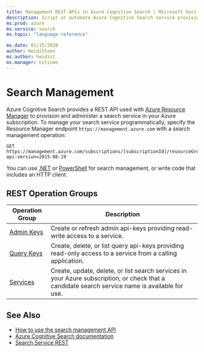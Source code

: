 ```yaml
---
title: Management REST APIs in Azure Cognitive Search | Microsoft Docs
description: Script or automate Azure Cognitive Search service provisioning, key management, or resource configuration using REST APIs and Resource Manager APIs.
ms.prod: azure
ms.service: search
ms.topic: "language-reference"

ms.date: 01/15/2020
author: HeidiSteen
ms.author: heidist
ms.manager: nitinme
---
```


# Search Management 

Azure Cognitive Search provides a REST API used with [Azure Resource Manager](https://msdn.microsoft.com/library/azure/dn790568.aspx) to provision and administer a search service in your Azure subscription. To manage your search service programmatically, specify the Resource Manager endpoint `https://management.azure.com` with a search management operation:

~~~~
GET  https://management.azure.com/subscriptions/[subscriptionId]/resourceGroups/[resourceGroupName]/providers/Microsoft.Search/searchServices/[serviceName]?api-version=2015-08-19
~~~~

You can use [.NET](https://aka.ms/search-mgmt-sdk) or [PowerShell](https://docs.microsoft.com/azure/search/search-manage-powershell) for search management, or write code that includes an HTTP client.

## REST Operation Groups

| Operation Group | Description |
|-----------------|-------------|
| [Admin Keys](https://docs.microsoft.com/rest/api/searchmanagement/adminkeys)  | Create or refresh admin api-keys providing read-write access to a service. |
| [Query Keys](https://docs.microsoft.com/rest/api/searchmanagement/querykeys)  | Create, delete, or list query api-keys providing read-only access to a service from a calling application. |
| [Services](https://docs.microsoft.com/rest/api/searchmanagement/services)  | Create, update, delete, or list search services in your Azure subscription, or check that a candidate search service name is available for use. |

## See Also

- [How to use the search management API](search-howto-management-rest-api.md)
- [Azure Cognitive Search documentation](https://azure.microsoft.com/documentation/services/search/)
- [Search Service REST](~/docs-ref-conceptual/searchservice/index.md)   
